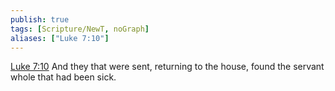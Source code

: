 ```yaml
---
publish: true
tags: [Scripture/NewT, noGraph]
aliases: ["Luke 7:10"]
---
```

[Luke 7:10](https://churchofjesuschrist.org/study/scriptures/nt/luke/7?lang=eng&id=p10#p10) And they that were sent, returning to the house, found the servant whole that had been sick.
